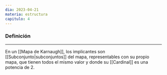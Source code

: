 ```yaml
---
dia: 2023-04-21
materia: estructura
capitulo: 4
---
```

### Definición
---
En un [[Mapa de Karnaugh]], los implicantes son [[Subconjunto|subconjuntos]] del mapa, representables con su propio mapa, que tienen todos el mismo valor y donde su [[Cardinal]] es una potencia de 2.